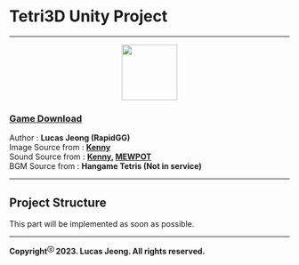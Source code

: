 ﻿# Tetri3D Unity Project
      
***
<center><img src="https://avatars.githubusercontent.com/u/16358105?v=4" height="100"/></center>   

### [Game Download](https://1drv.ms/u/s!AkWo8f2sKZumgpMLTHo28jw7wS2NxA)

Author : __Lucas Jeong (RapidGG)__   
Image Source from : __[Kenny](https://kenney.nl/)__   
Sound Source from : __[Kenny](https://kenney.nl/), [MEWPOT](https://www.mewpot.com/)__   
BGM Source from : __Hangame Tetris (Not in service)__
***
## Project Structure   
This part will be implemented as soon as possible.
***
__Copyright<sup>ⓒ</sup> 2023. Lucas Jeong. All rights reserved.__
